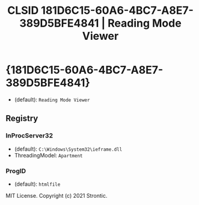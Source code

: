﻿---
title: "CLSID 181D6C15-60A6-4BC7-A8E7-389D5BFE4841 | Reading Mode Viewer"
excerpt: What is COM-Object CLSID 181D6C15-60A6-4BC7-A8E7-389D5BFE4841?
---

# {181D6C15-60A6-4BC7-A8E7-389D5BFE4841}

* (default): `Reading Mode Viewer`

## Registry


### InProcServer32

* (default): `C:\Windows\System32\ieframe.dll`
* ThreadingModel: `Apartment`

### ProgID

* (default): `htmlfile`

MIT License. Copyright (c) 2021 Strontic.



